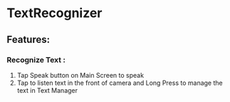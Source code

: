 # TextRecognizer

## Features:
### Recognize Text :
1. Tap Speak button on Main Screen to speak
2. Tap to listen text in the front of camera and Long Press to manage the text in Text Manager
    

